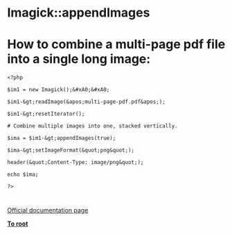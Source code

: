 # Imagick::appendImages





# How to combine a multi-page pdf file into a single long image:





```
<?php

$im1 = new Imagick();&#xA0;&#xA0; 

$im1-&gt;readImage(&apos;multi-page-pdf.pdf&apos;);

$im1-&gt;resetIterator();

# Combine multiple images into one, stacked vertically. 

$ima = $im1-&gt;appendImages(true);

$ima-&gt;setImageFormat(&quot;png&quot;);

header(&quot;Content-Type: image/png&quot;);

echo $ima;

?>
```



  

#

[Official documentation page](https://www.php.net/manual/en/imagick.appendimages.php)

**[To root](/README.md)**
